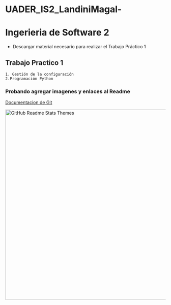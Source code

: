 # UADER_IS2_LandiniMagal-

# Ingerieria de Software 2

- Descargar material necesario para realizar el Trabajo Práctico 1

## Trabajo Practico 1
    1. Gestión de la configuración
    2.Programación Python

### Probando agregar imagenes y enlaces al Readme

[Documentacion de Git](https://docs.github.com/es/repositories/managing-your-repositorys-settings-and-features/customizing-your-repository/about-readmes)


<img src="https://global-uploads.webflow.com/5f5a53e153805db840dae2db/6073fbf151fa4565d48572dc_GitHub_aprender-programaci%25C3%25B3n.jpeg" alt="GitHub Readme Stats Themes" width="600px"/>
